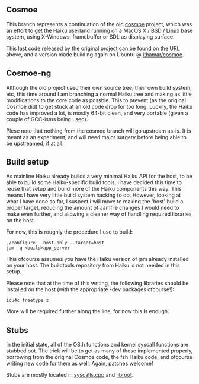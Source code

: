 Cosmoe
------

This branch represents a continuation of the old [cosmoe](http://web.archive.org/web/20110602144005/http://www.cosmoe.com/) project, which was an effort to get the Haiku userland running on a MacOS X / BSD / Linux base system, using X-Windows, framebuffer or SDL as displaying surface.

This last code released by the original project can be found on the URL above, and a version made building again on Ubuntu @ [Ithamar/cosmoe](https://github.com/Ithamar/cosmoe).

Cosmoe-ng
---------

Although the old project used their own source tree, their own build system, etc, this time around I am branching a normal Haiku tree and making as little modifications to the core code as possble. This to prevent (as the original Cosmoe did) to get stuck at an old code drop for too long. Luckily, the Haiku code has improved a lot, is mostly 64-bit clean, and very portable (given a couple of GCC-isms being used).

Plese note that nothing from the cosmoe branch will go upstream as-is. It is meant as an experiment, and will need major surgery before being able to be upstreamed, if at all.

Build setup
-----------

As mainline Haiku already builds a very minimal Haiku API for the host, to be able to build some Haiku-specific build tools, I have decided this time to reuse that setup and build more of the Haiku components this way. This means I have very little build system hacking to do. However, looking at what I have done so far, I suspect I will move to making the 'host' build a proper target, reducing the amount of Jamfile changes I would need to make even further, and allowing a cleaner way of handling required libraries on the host.

For now, this is roughly the procedure I use to build:

    ./configure --host-only --target=host
    jam -q <build>app_server

This ofcourse assumes you have the Haiku version of jam already installed on your host. The buildtools repository from Haiku is not needed in this setup.

Please note that at the time of this writing, the following libraries should be installed on the host (with the appropriate -dev packages ofcourse!):

    icu4c freetype z

More will be required further along the line, for now this is enough.

Stubs
-----

In the initial state, all of the OS.h functions and kernel syscall functions are stubbed out. The trick will be to get as many of these implemented properly, borrowing from the original Cosmoe code, the fsh Haiku code, and ofcourse writing new code for them as well. Again, patches welcome!

Stubs are mostly located in [syscalls.cpp](https://github.com/Ithamar/haiku/blob/cosmoe/src/build/libhaikucompat/syscalls.cpp) and [libroot](https://github.com/Ithamar/haiku/tree/cosmoe/src/build/libroot).

